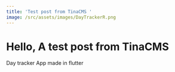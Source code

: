 ```yaml
---
title: 'Test post from TinaCMS '
image: /src/assets/images/DayTrackerR.png
---
```


# Hello, A test post from TinaCMS

Day tracker App made in flutter
